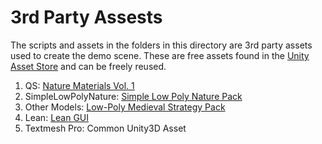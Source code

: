 ﻿# 3rd Party Assests #
The scripts and assets in the folders in this directory are 3rd party assets used to create 
the demo scene. These are free assets found in the [Unity Asset Store](https://assetstore.unity.com/) and can be freely reused.

1. QS: [Nature Materials Vol. 1](https://assetstore.unity.com/packages/2d/textures-materials/nature/nature-materials-vol-1-21113)
2. SimpleLowPolyNature: [Simple Low Poly Nature Pack](https://assetstore.unity.com/packages/3d/environments/landscapes/simple-low-poly-nature-pack-157552)
3. Other Models: [Low-Poly Medieval Strategy Pack](https://assetstore.unity.com/packages/3d/low-poly-medieval-strategy-pack-71644)
4. Lean: [Lean GUI](https://assetstore.unity.com/packages/tools/gui/lean-gui-72138)
5. Textmesh Pro: Common Unity3D Asset




